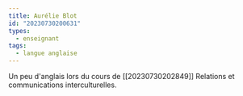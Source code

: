 ```yaml
---
title: Aurélie Blot
id: "20230730200631"
types:
  - enseignant
tags:
  - langue anglaise
---
```


Un peu d'anglais lors du cours de [[20230730202849]] Relations et communications interculturelles.